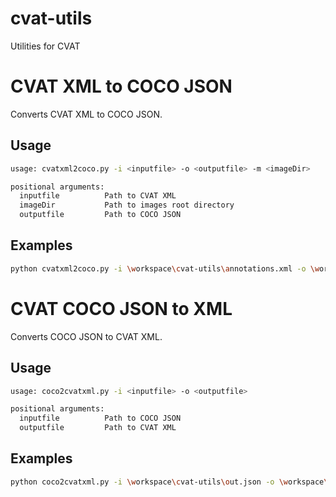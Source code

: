 # cvat-utils
Utilities for CVAT

# CVAT XML to COCO JSON

Converts CVAT XML to COCO JSON.

## Usage

```bash
usage: cvatxml2coco.py -i <inputfile> -o <outputfile> -m <imageDir>

positional arguments:
  inputfile          Path to CVAT XML
  imageDir           Path to images root directory
  outputfile         Path to COCO JSON

```

## Examples

```bash
python cvatxml2coco.py -i \workspace\cvat-utils\annotations.xml -o \workspace\cvat-utils\out.json -m \workspace\cvat-utils\images\
```


# CVAT COCO JSON to XML

Converts COCO JSON to CVAT XML.

## Usage

```bash
usage: coco2cvatxml.py -i <inputfile> -o <outputfile>

positional arguments:
  inputfile          Path to COCO JSON
  outputfile         Path to CVAT XML

```

## Examples

```bash
python coco2cvatxml.py -i \workspace\cvat-utils\out.json -o \workspace\cvat-utils\annotations.xml
```
